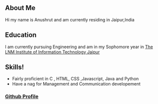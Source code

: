 ## About Me

Hi my name is Anushrut and am currently residing in Jaipur,India

## Education



I am currently pursuing Engineering and am in my Sophomore year in [The LNM Institute of Information Technology Jaipur](lnmiit.ac.in)

  

## Skills!

  - Fairly proficient in C , HTML, CSS ,Javascript, Java and Python
  - Have a nag for Management and Communication developement


### [Github Profile](https://github.com/AvatarSenju)
